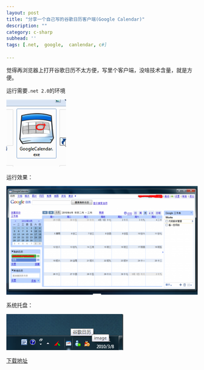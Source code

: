 ```yaml
---
layout: post
title: "分享一个自己写的谷歌日历客户端(Google Calendar)"
description: ""
category: c-sharp
subhead: ''
tags: [.net,  google,  canlendar, c#]

---
```


觉得再浏览器上打开谷歌日历不太方便，写里个客户端，没啥技术含量，就是方便。

运行需要`.net 2.0`的环境

![](/images/c-sharp/1_zps0d6c9e45.png)

运行效果：

![](/images/c-sharp/2_zps661240cc.png)

系统托盘：

![](/images/c-sharp/3_zps2f93a218.png)


[下载地址](http://cid-2c8a0dc7c1eb1d71.skydrive.live.com/self.aspx/soft/GoogleCalendar.rar)

